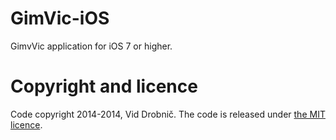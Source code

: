 GimVic-iOS
==========

GimvVic application for iOS 7 or higher.

Copyright and licence
=====================

Code copyright 2014-2014, Vid Drobnič. The code is released under <a href = "http://github.com/DzinVision/GimVic-iOS/blob/master/LICENCE">the MIT licence</a>.
